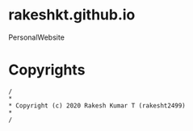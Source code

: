 # rakeshkt.github.io
PersonalWebsite

# Copyrights
```shell
/
*
* Copyright (c) 2020 Rakesh Kumar T (rakesht2499)
* 
/
```
